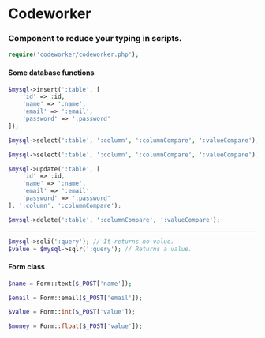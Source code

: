 # Codeworker
### Component to reduce your typing in scripts.

```php
require('codeworker/codeworker.php');
````

#### Some database functions

```php
$mysql->insert(':table', [
    'id' => :id,
    'name' => ':name',
    'email' => ':email',
    'password' => ':password'
]);
````

```php
$mysql->select(':table', ':column', ':columnCompare', ':valueCompare');
````

```php
$mysql->select(':table', ':column', ':columnCompare', ':valueCompare');
````
```php
$mysql->update(':table', [
    'id' => :id,
    'name' => ':name',
    'email' => ':email',
    'password' => ':password'
], ':column', ':columnCompare');
````

```php
$mysql->delete(':table', ':columnCompare', ':valueCompare');
````
---
```php
$mysql->sqli(':query'); // It returns no value.
$value = $mysql->sqlr(':query'); // Returns a value.
````

#### Form class

```php
$name = Form::text($_POST['name']);
````
```php
$email = Form::email($_POST['email']);
````
```php
$value = Form::int($_POST['value']);
````
```php
$money = Form::float($_POST['value']);
````
